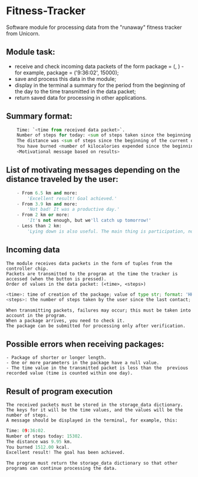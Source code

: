 # Fitness-Tracker

Software module for processing data from the "runaway" fitness tracker from Unicorn.

## Module task:
- receive and check incoming data packets of the form package = (<time>, <steps>) - for example, package = ('9:36:02', 15000);
- save and process this data in the module;
- display in the terminal a summary for the period from the beginning of the day to the time transmitted in the data packet;
- return saved data for processing in other applications.
        
## Summary format:
```python
    Time: `<time from received data packet>`.
    Number of steps for today: <sum of steps taken since the beginning of the current day>.
    The distance was <sum of steps since the beginning of the current day, converted to km> km.
    You have burned <number of kilocalories expended since the beginning of the current day> kcal.
    <Motivational message based on results>
```
## List of motivating messages depending on the distance traveled by the user:
```python
    - From 6.5 km and more: 
        'Excellent result! Goal achieved.'
    - From 3.9 km and more: 
        'Not bad! It was a productive day.'
    - From 2 km or more: 
        'It's not enough, but we'll catch up tomorrow!'
    - Less than 2 km: 
        'Lying down is also useful. The main thing is participation, not victory!'
```
## Incoming data
    The module receives data packets in the form of tuples from the controller chip.
    Packets are transmitted to the program at the time the tracker is accessed (when the button is pressed).
    Order of values in the data packet: (<time>, <steps>)
```python
<time>: time of creation of the package; value of type str; format: 'HH:MM:SS'.
<steps>: the number of steps taken by the user since the last contact; value of type int.
```
    When transmitting packets, failures may occur; this must be taken into account in the program.
    When a package arrives, you need to check it. 
    The package can be submitted for processing only after verification.
        
## Possible errors when receiving packages:
    - Package of shorter or longer length.
    - One or more parameters in the package have a null value.
    - The time value in the transmitted packet is less than the  previous recorded value (time is counted within one day).

## Result of program execution
    The received packets must be stored in the storage_data dictionary.
    The keys for it will be the time values, and the values will be the number of steps.
    A message should be displayed in the terminal, for example, this:
```python
Time: 09:36:02.
Number of steps today: 15302.
The distance was 9.95 km.
You burned 1512.00 kcal.
Excellent result! The goal has been achieved.
```
    The program must return the storage_data dictionary so that other programs can continue processing the data.